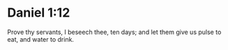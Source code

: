 # Daniel 1:12

Prove thy servants, I beseech thee, ten days; and let them give us pulse to eat, and water to drink.